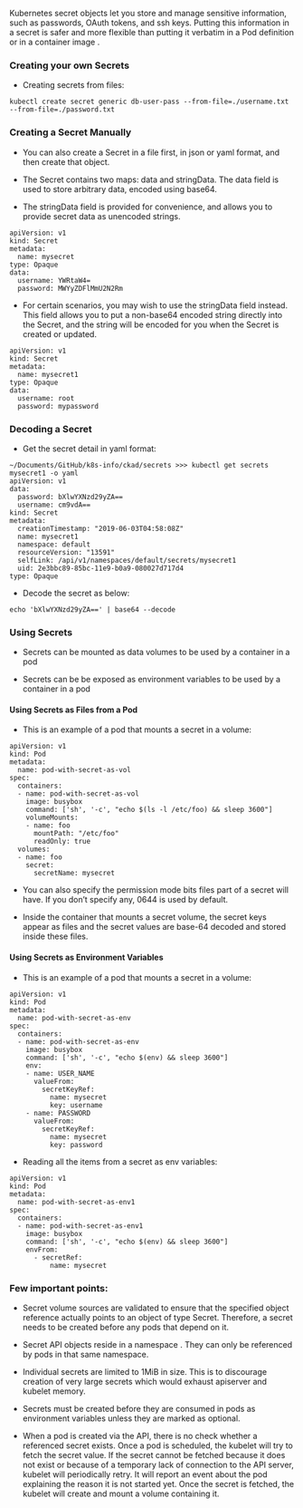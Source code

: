 Kubernetes secret objects let you store and manage sensitive information, such as passwords, OAuth tokens, and ssh keys. Putting this information in a secret is safer and more flexible than putting it verbatim in a Pod definition or in a container image .

### Creating your own Secrets

- Creating secrets from files:

```
kubectl create secret generic db-user-pass --from-file=./username.txt --from-file=./password.txt
```

### Creating a Secret Manually

- You can also create a Secret in a file first, in json or yaml format, and then create that object.

- The Secret contains two maps: data and stringData. The data field is used to store arbitrary data, encoded using base64.

- The stringData field is provided for convenience, and allows you to provide secret data as unencoded strings.

```
apiVersion: v1
kind: Secret
metadata:
  name: mysecret
type: Opaque
data:
  username: YWRtaW4=
  password: MWYyZDFlMmU2N2Rm
```

- For certain scenarios, you may wish to use the stringData field instead. This field allows you to put a non-base64 encoded string directly into the Secret, and the string will be encoded for you when the Secret is created or updated.

```
apiVersion: v1
kind: Secret
metadata:
  name: mysecret1
type: Opaque
data:
  username: root
  password: mypassword
```

### Decoding a Secret

- Get the secret detail in yaml format:

```
~/Documents/GitHub/k8s-info/ckad/secrets >>> kubectl get secrets mysecret1 -o yaml
apiVersion: v1
data:
  password: bXlwYXNzd29yZA==
  username: cm9vdA==
kind: Secret
metadata:
  creationTimestamp: "2019-06-03T04:58:08Z"
  name: mysecret1
  namespace: default
  resourceVersion: "13591"
  selfLink: /api/v1/namespaces/default/secrets/mysecret1
  uid: 2e3bbc89-85bc-11e9-b0a9-080027d717d4
type: Opaque
```

- Decode the secret as below:

```
echo 'bXlwYXNzd29yZA==' | base64 --decode
```

### Using Secrets

- Secrets can be mounted as data volumes to be used by a container in a pod

- Secrets can be be exposed as environment variables to be used by a container in a pod


#### Using Secrets as Files from a Pod

- This is an example of a pod that mounts a secret in a volume:

```
apiVersion: v1
kind: Pod
metadata:
  name: pod-with-secret-as-vol
spec:
  containers:
  - name: pod-with-secret-as-vol
    image: busybox
    command: ['sh', '-c', "echo $(ls -l /etc/foo) && sleep 3600"]
    volumeMounts:
    - name: foo
      mountPath: "/etc/foo"
      readOnly: true
  volumes:
  - name: foo
    secret:
      secretName: mysecret
```

- You can also specify the permission mode bits files part of a secret will have. If you don’t specify any, 0644 is used by default.

- Inside the container that mounts a secret volume, the secret keys appear as files and the secret values are base-64 decoded and stored inside these files.

#### Using Secrets as Environment Variables

- This is an example of a pod that mounts a secret in a volume:

```
apiVersion: v1
kind: Pod
metadata:
  name: pod-with-secret-as-env
spec:
  containers:
  - name: pod-with-secret-as-env
    image: busybox
    command: ['sh', '-c', "echo $(env) && sleep 3600"]
    env:
    - name: USER_NAME
      valueFrom:
        secretKeyRef:
          name: mysecret
          key: username
    - name: PASSWORD
      valueFrom:
        secretKeyRef:
          name: mysecret
          key: password
```

- Reading all the items from a secret as env variables:

```
apiVersion: v1
kind: Pod
metadata:
  name: pod-with-secret-as-env1
spec:
  containers:
  - name: pod-with-secret-as-env1
    image: busybox
    command: ['sh', '-c', "echo $(env) && sleep 3600"]
    envFrom:
      - secretRef:
          name: mysecret
```


### Few important points:

- Secret volume sources are validated to ensure that the specified object reference actually points to an object of type Secret. Therefore, a secret needs to be created before any pods that depend on it.

- Secret API objects reside in a namespace . They can only be referenced by pods in that same namespace.

- Individual secrets are limited to 1MiB in size. This is to discourage creation of very large secrets which would exhaust apiserver and kubelet memory.

- Secrets must be created before they are consumed in pods as environment variables unless they are marked as optional.

- When a pod is created via the API, there is no check whether a referenced secret exists. Once a pod is scheduled, the kubelet will try to fetch the secret value. If the secret cannot be fetched because it does not exist or because of a temporary lack of connection to the API server, kubelet will periodically retry. It will report an event about the pod explaining the reason it is not started yet. Once the secret is fetched, the kubelet will create and mount a volume containing it.
